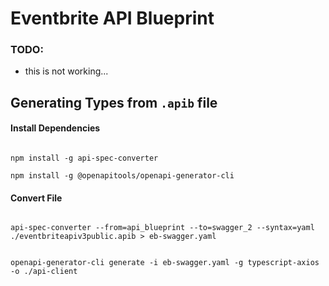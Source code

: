 # Eventbrite API Blueprint


### TODO:
- this is not working... 

## Generating Types from `.apib` file


#### Install Dependencies

```shell

npm install -g api-spec-converter

npm install -g @openapitools/openapi-generator-cli

```


#### Convert File


```shell

api-spec-converter --from=api_blueprint --to=swagger_2 --syntax=yaml ./eventbriteapiv3public.apib > eb-swagger.yaml


openapi-generator-cli generate -i eb-swagger.yaml -g typescript-axios -o ./api-client



```
